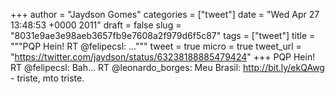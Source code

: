 
+++
author = "Jaydson Gomes"
categories = ["tweet"]
date = "Wed Apr 27 13:48:53 +0000 2011"
draft = false
slug = "8031e9ae3e98aeb3657fb9e7608a2f979d6f5c87"
tags = ["tweet"]
title = """PQP Hein! RT @felipecsl: ..."""
tweet = true
micro = true
tweet_url = "https://twitter.com/jaydson/status/63238188885479424"
+++
PQP Hein! RT @felipecsl: Bah... RT @leonardo_borges: Meu Brasil: http://bit.ly/ekQAwg - triste, mto triste.
